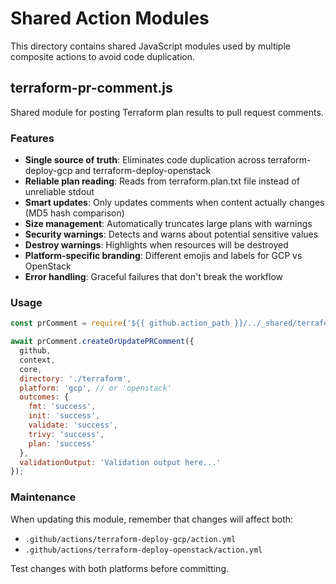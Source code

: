 # Shared Action Modules

This directory contains shared JavaScript modules used by multiple composite actions to avoid code duplication.

## terraform-pr-comment.js

Shared module for posting Terraform plan results to pull request comments.

### Features

- **Single source of truth**: Eliminates code duplication across terraform-deploy-gcp and terraform-deploy-openstack
- **Reliable plan reading**: Reads from terraform.plan.txt file instead of unreliable stdout
- **Smart updates**: Only updates comments when content actually changes (MD5 hash comparison)
- **Size management**: Automatically truncates large plans with warnings
- **Security warnings**: Detects and warns about potential sensitive values
- **Destroy warnings**: Highlights when resources will be destroyed
- **Platform-specific branding**: Different emojis and labels for GCP vs OpenStack
- **Error handling**: Graceful failures that don't break the workflow

### Usage

```javascript
const prComment = require('${{ github.action_path }}/../_shared/terraform-pr-comment.js');

await prComment.createOrUpdatePRComment({
  github,
  context,
  core,
  directory: './terraform',
  platform: 'gcp', // or 'openstack'
  outcomes: {
    fmt: 'success',
    init: 'success',
    validate: 'success',
    trivy: 'success',
    plan: 'success'
  },
  validationOutput: 'Validation output here...'
});
```

### Maintenance

When updating this module, remember that changes will affect both:
- `.github/actions/terraform-deploy-gcp/action.yml`
- `.github/actions/terraform-deploy-openstack/action.yml`

Test changes with both platforms before committing.
